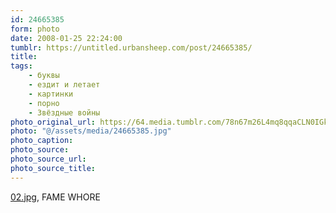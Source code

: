 ```yaml
---
id: 24665385
form: photo
date: 2008-01-25 22:24:00
tumblr: https://untitled.urbansheep.com/post/24665385/
title:
tags:
    - буквы
    - ездит и летает
    - картинки
    - порно
    - Звёздные войны
photo_original_url: https://64.media.tumblr.com/78n67m26L4mq8qqaCLN0IGkE_1280.jpg
photo: "@/assets/media/24665385.jpg"
photo_caption:
photo_source:
photo_source_url:
photo_source_title:
---
```


<p><a href="http://www.flickr.com/photos/famewhore/91421102/">02.jpg</a>, FAME WHORE</p>
